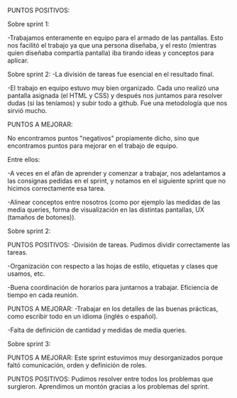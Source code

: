 PUNTOS POSITIVOS:

Sobre sprint 1:

-Trabajamos enteramente en equipo para el armado de las pantallas. Esto nos facilitó el trabajo ya que una persona diseñaba, y el resto (mientras quien diseñaba compartía pantalla) iba tirando ideas y conceptos para aplicar.

Sobre sprint 2:
-La división de tareas fue esencial en el resultado final.

-El trabajo en equipo estuvo muy bien organizado. Cada uno realizó una pantalla asignada (el HTML y CSS) y después nos juntamos para resolver dudas (si las teníamos) y subir todo a github. Fue una metodología que nos sirvió mucho.


PUNTOS A MEJORAR:

No encontramos puntos "negativos" propiamente dicho, sino que encontramos puntos para mejorar en el trabajo de equipo.

Entre ellos:

-A veces en el afán de aprender y comenzar a trabajar, nos adelantamos a las consignas pedidas en el sprint, y notamos en el siguiente sprint que no hicimos correctamente esa tarea.

-Alinear conceptos entre nosotros (como por ejemplo las medidas de las media queries, forma de visualización en las distintas pantallas, UX (tamaños de botones)).


Sobre sprint 2:

PUNTOS POSITIVOS:
-División de tareas. Pudimos dividir correctamente las tareas.

-Organización con respecto a las hojas de estilo, etiquetas y clases que usamos, etc.

-Buena coordinación de horarios para juntarnos a trabajar. Eficiencia de tiempo en cada reunión.

PUNTOS A MEJORAR:
-Trabajar en los detalles de las buenas prácticas, como escribir todo en un idioma (inglés o español).

-Falta de definición de cantidad y medidas de media queries.

Sobre sprint 3:

PUNTOS A MEJORAR: 
Este sprint estuvimos muy desorganizados porque faltó comunicación, orden y definición de roles. 

PUNTOS POSITIVOS:
Pudimos resolver entre todos los problemas que surgieron.
Aprendimos un montón gracias a los problemas del sprint.



